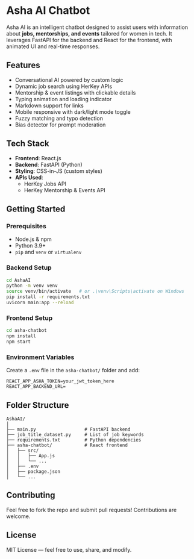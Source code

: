 # Asha AI Chatbot

Asha AI is an intelligent chatbot designed to assist users with information about **jobs, mentorships, and events** tailored for women in tech. It leverages FastAPI for the backend and React for the frontend, with animated UI and real-time responses.

## Features

- Conversational AI powered by custom logic
- Dynamic job search using HerKey APIs
- Mentorship & event listings with clickable details
- Typing animation and loading indicator
- Markdown support for links
- Mobile responsive with dark/light mode toggle
- Fuzzy matching and typo detection
- Bias detector for prompt moderation

## Tech Stack

- **Frontend**: React.js
- **Backend**: FastAPI (Python)
- **Styling**: CSS-in-JS (custom styles)
- **APIs Used**:
  - HerKey Jobs API
  - HerKey Mentorship & Events API

## Getting Started

### Prerequisites

- Node.js & npm
- Python 3.9+
- `pip` and `venv` or `virtualenv`

### Backend Setup

```bash
cd AshaAI
python -m venv venv
source venv/bin/activate   # or .\venv\Scripts\activate on Windows
pip install -r requirements.txt
uvicorn main:app --reload
```

### Frontend Setup

```bash
cd asha-chatbot
npm install
npm start
```

### Environment Variables

Create a `.env` file in the `asha-chatbot/` folder and add:

```
REACT_APP_ASHA_TOKEN=your_jwt_token_here
REACT_APP_BACKEND_URL=
```

## Folder Structure

```
AshaAI/
│
├── main.py                  # FastAPI backend
├── job_title_dataset.py     # List of job keywords
├── requirements.txt         # Python dependencies
├── asha-chatbot/            # React frontend
│   ├── src/
│   │   ├── App.js
│   │   └── ...
│   ├── .env
│   ├── package.json
│   └── ...
```

## Contributing

Feel free to fork the repo and submit pull requests! Contributions are welcome.

## License

MIT License — feel free to use, share, and modify.